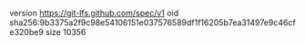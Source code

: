 version https://git-lfs.github.com/spec/v1
oid sha256:9b3375a2f9c98e54106151e037576589df1f16205b7ea31497e9c46cfe320be9
size 10356
